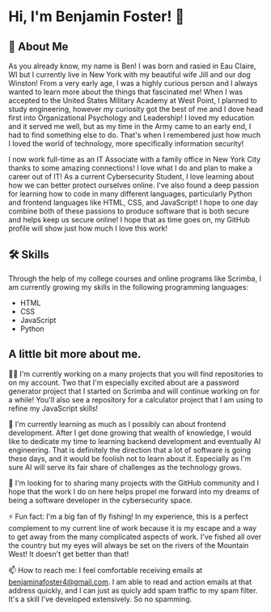 
# Hi, I'm Benjamin Foster! 👋


## 🚀 About Me
As you already know, my name is Ben! I was born and rasied in Eau Claire, WI but I currently live in New York with my beautiful wife Jill and our dog Winston! From a very early age, I was a highly curious person and I always wanted to learn more about the things that fascinated me! When I was accepted to the United States Military Academy at West Point, I planned to study engineering, however my curiosity got the best of me and I dove head first into Organizational Psychology and Leadership! I loved my education and it served me well, but as my time in the Army came to an early end, I had to find something else to do. That's when I remembered just how much I loved the world of technology, more specifically information security!

I now work full-time as an IT Associate with a family office in New York City thanks to some amazing connections! I love what I do and plan to make a career out of IT! As a current Cybersecurity Student, I love learning about how we can better protect ourselves online. I've also found a deep passion for learning how to code in many different languages, particularly Python and frontend languages like HTML, CSS, and JavaScript! I hope to one day combine both of these passions to produce software that is both secure and helps keep us secure online! I hope that as time goes on, my GitHub profile will show just how much I love this work!


## 🛠 Skills
Through the help of my college courses and online programs like Scrimba, I am currently growing my skills in the following programming languages:
- HTML
- CSS
- JavaScript
- Python


## A little bit more about me.
👩‍💻 I'm currently working on a many projects that you will find repositories to on my account. Two that I'm especially excited about are a password generator project that I started on Scrimba and will continue working on for a while! You'll also see a repository for a calculator project that I am using to refine my JavaScript skills!

🧠 I'm currently learning as much as I possibly can about frontend development. After I get done growing that wealth of knowledge, I would like to dedicate my time to learning backend development and eventually AI engineering. That is definitely the direction that a lot of software is going these days, and it would be foolish not to learn about it. Especially as I'm sure AI will serve its fair share of challenges as the technology grows.

🤔 I'm looking for to sharing many projects with the GitHub community and I hope that the work I do on here helps propel me forward into my dreams of being a software developer in the cybersecurity space.

⚡️ Fun fact: I'm a big fan of fly fishing! In my experience, this is a perfect complement to my current line of work because it is my escape and a way to get away from the many complicated aspects of work. I've fished all over the country but my eyes will always be set on the rivers of the Mountain West! It doesn't get better than that!

📫 How to reach me: I feel comfortable receiving emails at benjaminafoster4@gmail.com. I am able to read and action emails at that address quickly, and I can just as quicly add spam traffic to my spam filter. It's a skill I've developed extensively. So no spamming.
